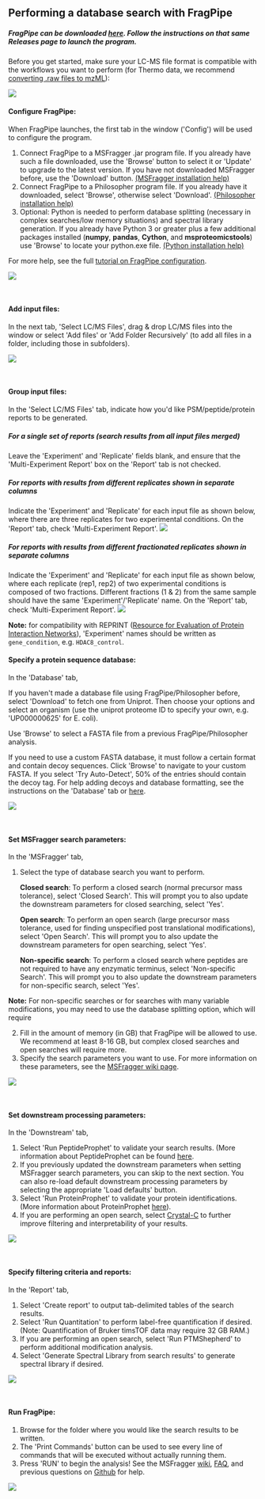 ## Performing a database search with FragPipe

##### FragPipe can be downloaded [here](https://github.com/Nesvilab/FragPipe/releases). Follow the instructions on that same Releases page to launch the program.

Before you get started, make sure your LC-MS file format is compatible with the workflows you want to perform (for Thermo data, we recommend [converting .raw files to mzML](https://msfragger.nesvilab.org/tutorial_convert.html)):

![](https://raw.githubusercontent.com/Nesvilab/MSFragger/master/images/workflow_support.png)

#### Configure FragPipe:
When FragPipe launches, the first tab in the window ('Config') will be used to configure the program.
1. Connect FragPipe to a MSFragger .jar program file. If you already have such a file downloaded, use the 'Browse' button to select it or 'Update' to upgrade to the latest version. If you have not downloaded MSFragger before, use the 'Download' button. [(MSFragger installation help)](http://msfragger.nesvilab.org/tutorial_setup_fragpipe.html#install-update-or-use-an-already-downloaded-version-of-msfragger)
2. Connect FragPipe to a Philosopher program file. If you already have it downloaded, select 'Browse', otherwise select 'Download'. [(Philosopher installation help)](http://msfragger.nesvilab.org/tutorial_setup_fragpipe.html#install-update-or-use-an-already-downloaded-version-of-philosopher)
3. Optional: Python is needed to perform database splitting (necessary in complex searches/low memory situations) and spectral library generation. If you already have Python 3 or greater plus a few additional packages installed (**numpy**, **pandas**, **Cython**, and **msproteomicstools**) use 'Browse' to locate your python.exe file. [(Python installation help)](https://msfragger.nesvilab.org/tutorial_setup_fragpipe.html#optional-install-update-or-use-an-already-installed-version-of-python) 

For more help, see the full [tutorial on FragPipe configuration](https://msfragger.nesvilab.org/tutorial_setup_fragpipe.html).

![](https://raw.githubusercontent.com/Nesvilab/MSFragger/master/images/fragpipe_1.png)
 

 <br>

#### Add input files:
In the next tab, 'Select LC/MS Files', drag & drop LC/MS files into the window or select 'Add files' or 'Add Folder Recursively' (to add all files in a folder, including those in subfolders).

![](https://raw.githubusercontent.com/Nesvilab/MSFragger/master/images/fragpipe_2.png)

<br>
 
#### Group input files:
In the 'Select LC/MS Files' tab, indicate how you'd like PSM/peptide/protein reports to be generated.

##### For a single set of reports (search results from all input files merged)
Leave the 'Experiment' and 'Replicate' fields blank, and ensure that the 'Multi-Experiment Report' box on the 'Report' tab is not checked.

##### For reports with results from different replicates shown in separate columns
Indicate the 'Experiment' and 'Replicate' for each input file as shown below, where there are three replicates for two experimental conditions. On the 'Report' tab, check 'Multi-Experiment Report'. 
![](https://raw.githubusercontent.com/Nesvilab/MSFragger/master/images/specify_replicates.png)

##### For reports with results from different fractionated replicates shown in separate columns
Indicate the 'Experiment' and 'Replicate' for each input file as shown below, where each replicate (rep1, rep2) of two experimental conditions is composed of two fractions. Different fractions (1 & 2) from the same sample should have the same 'Experiment'/'Replicate' name. On the 'Report' tab, check 'Multi-Experiment Report'.
![](https://raw.githubusercontent.com/Nesvilab/MSFragger/master/images/specify_fractions.png)
<br>

**Note:** for compatibility with REPRINT ([Resource for Evaluation of Protein Interaction Networks](https://reprint-apms.org/)), 'Experiment' names should be written as `gene_condition`, e.g. `HDAC8_control`.
 <br>

 
#### Specify a protein sequence database:
In the 'Database' tab,

If you haven't made a database file using FragPipe/Philosopher before, select 'Download' to fetch one from Uniprot. Then choose your options and select an organism (use the uniprot proteome ID to specify your own, e.g. 'UP000000625' for E. coli).

Use 'Browse' to select a FASTA file from a previous FragPipe/Philosopher analysis.

If you need to use a custom FASTA database, it must follow a certain format and contain decoy sequences. Click 'Browse' to navigate to your custom FASTA. If you select 'Try Auto-Detect', 50% of the entries should contain the decoy tag. For help adding decoys and database formatting, see the instructions on the 'Database' tab or [here](https://github.com/Nesvilab/philosopher/wiki/Database).

  
![](https://raw.githubusercontent.com/Nesvilab/MSFragger/master/images/fragpipe_3.png)


 <br>

#### Set MSFragger search parameters:
In the 'MSFragger' tab,
1. Select the type of database search you want to perform.

   **Closed search**: To perform a closed search (normal precursor mass tolerance), select 'Closed Search'. This will prompt you to also update the downstream parameters for closed searching, select 'Yes'.

   **Open search**: To perform an open search (large precursor mass tolerance, used for finding unspecified post translational modifications), select 'Open Search'. This will prompt you to also update the downstream parameters for open searching, select 'Yes'.

   **Non-specific search**: To perform a closed search where peptides are not required to have any enzymatic terminus, select 'Non-specific Search'. This will prompt you to also update the downstream parameters for non-specific search, select 'Yes'. 
   
**Note:** For non-specific searches or for searches with many variable modifications, you may need to use the database splitting option, which will require 
   
 2. Fill in the amount of memory (in GB) that FragPipe will be allowed to use. We recommend at least 8-16 GB, but complex closed searches and open searches will require more.
 3. Specify the search parameters you want to use. For more information on these parameters, see the [MSFragger wiki page](https://github.com/Nesvilab/MSFragger/wiki/Setting-the-Parameters).
 
![](https://raw.githubusercontent.com/Nesvilab/MSFragger/master/images/fragpipe_4.png)
 
 
 <br>

#### Set downstream processing parameters:
In the 'Downstream' tab,
1. Select 'Run PeptideProphet' to validate your search results. (More information about PeptideProphet can be found [here](http://peptideprophet.sourceforge.net/).
2. If you previously updated the downstream parameters when setting MSFragger search parameters, you can skip to the next section. You can also re-load default downstream processing parameters by selecting the appropriate 'Load defaults' button.
3. Select 'Run ProteinProphet' to validate your protein identifications. (More information about ProteinProphet [here](http://proteinprophet.sourceforge.net/)).
4. If you are performing an open search, select [Crystal-C](https://www.nesvilab.org/Crystal-C/) to further improve filtering and interpretability of your results.

![](https://raw.githubusercontent.com/Nesvilab/MSFragger/master/images/fragpipe_5.png)


 <br>
 
#### Specify filtering criteria and reports:
In the 'Report' tab,
1. Select 'Create report' to output tab-delimited tables of the search results.
2. Select 'Run Quantitation' to perform label-free quantification if desired. (Note: Quantification of Bruker timsTOF data may require 32 GB RAM.)
3. If you are performing an open search, select 'Run PTMShepherd' to perform additional modification analysis.
4. Select 'Generate Spectral Library from search results' to generate spectral library if desired.

![](https://raw.githubusercontent.com/Nesvilab/MSFragger/master/images/fragpipe_6.png)


 <br>
 
#### Run FragPipe:
1. Browse for the folder where you would like the search results to be written.
2. The 'Print Commands' button can be used to see every line of commands that will be executed without actually running them.
3. Press 'RUN' to begin the analysis! See the MSFragger [wiki](https://github.com/Nesvilab/MSFragger/wiki), [FAQ](https://github.com/Nesvilab/MSFragger/wiki/Frequently-Asked-Questions), and previous questions on [Github](https://github.com/Nesvilab/FragPipe/issues?utf8=%E2%9C%93&q=) for help.


![](https://raw.githubusercontent.com/Nesvilab/MSFragger/master/images/fragpipe_7.png)
 

